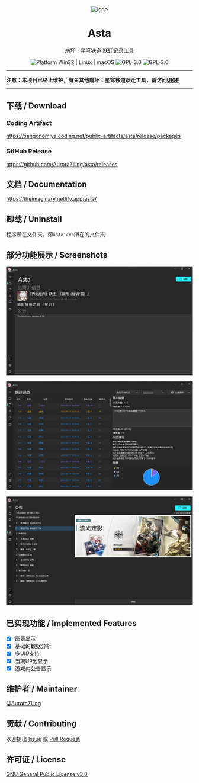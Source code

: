 <p align="center">
  <img width="18%" align="center" src="https://s1.imagehub.cc/images/2023/05/16/avatar_rounded.png" alt="logo">
</p>
<h1 align="center">
  Asta
</h1>
<p align="center">
  崩坏：星穹铁道 跃迁记录工具
</p>

<p align="center">
  <a style="text-decoration:none">
    <img src="https://img.shields.io/badge/Platform-Windows%20-lightgreen?style=flat-square" alt="Platform Win32 | Linux | macOS"/>
  </a>

  <a style="text-decoration:none">
    <img src=https://img.shields.io/badge/Language-Python-blue.svg?style=flat-square alt="GPL-3.0"/>
  </a>

  <a style="text-decoration:none">
    <img src=https://img.shields.io/badge/License-GPLv3-orange?style=flat-square alt="GPL-3.0"/>
  </a>
</p>


---

**注意：本项目已终止维护，有关其他崩坏：星穹铁道跃迁工具，请访问[UIGF](https://uigf.org/zh/partnership.html)**

---

## 下载 / Download

### Coding Artifact

https://sangonomiya.coding.net/public-artifacts/asta/release/packages

### GitHub Release

https://github.com/AuroraZiling/asta/releases

## 文档 / Documentation

https://theimaginary.netlify.app/asta/

## 卸载 / Uninstall

程序所在文件夹，即`asta.exe`所在的文件夹

## 部分功能展示 / Screenshots

![image](https://raw.githubusercontent.com/AuroraZiling/asta.Metadata/main/pictures/show_1.webp)

![image](https://raw.githubusercontent.com/AuroraZiling/asta.Metadata/main/pictures/show_2.webp)

![image](https://raw.githubusercontent.com/AuroraZiling/asta.Metadata/main/pictures/show_3.webp)

## 已实现功能 / Implemented Features

- [x] 图表显示
- [x] 基础的数据分析
- [x] 多UID支持
- [x] 当期UP池显示
- [x] 游戏内公告显示

## 维护者 / Maintainer

[@AuroraZiling](https://github.com/auroraziling)

## 贡献 / Contributing

欢迎提出 [Issue](https://github.com/AuroraZiling/asta/issues) 或 [Pull Request](https://github.com/AuroraZiling/asta/pulls)

## 许可证 / License

[GNU General Public License v3.0](https://github.com/AuroraZiling/asta/blob/main/LICENSE)
